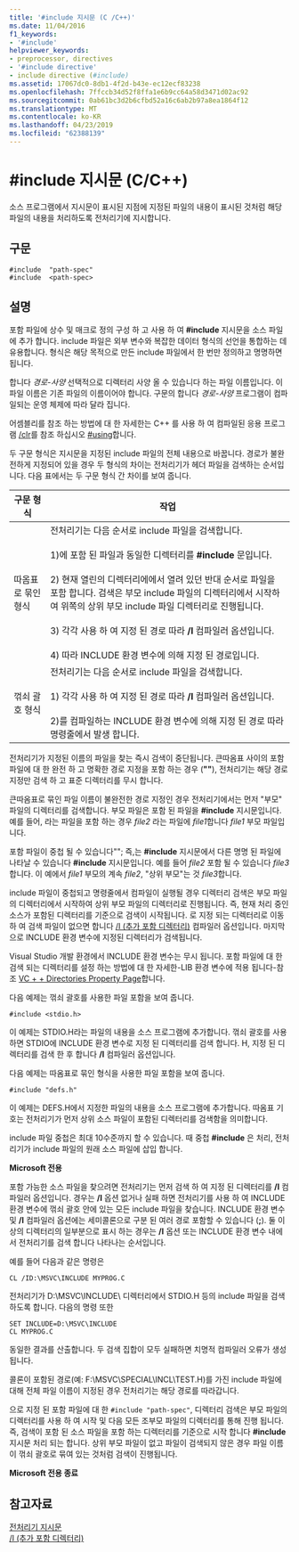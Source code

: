 ```yaml
---
title: '#include 지시문 (C /C++)'
ms.date: 11/04/2016
f1_keywords:
- '#include'
helpviewer_keywords:
- preprocessor, directives
- '#include directive'
- include directive (#include)
ms.assetid: 17067dc0-8db1-4f2d-b43e-ec12ecf83238
ms.openlocfilehash: 7ffccb34d52f8ffa1e6b9cc64a58d3471d02ac92
ms.sourcegitcommit: 0ab61bc3d2b6cfbd52a16c6ab2b97a8ea1864f12
ms.translationtype: MT
ms.contentlocale: ko-KR
ms.lasthandoff: 04/23/2019
ms.locfileid: "62388139"
---
```

# <a name="include-directive-cc"></a>#include 지시문 (C/C++)

소스 프로그램에서 지시문이 표시된 지점에 지정된 파일의 내용이 표시된 것처럼 해당 파일의 내용을 처리하도록 전처리기에 지시합니다.

## <a name="syntax"></a>구문

```
#include  "path-spec"
#include  <path-spec>
```

## <a name="remarks"></a>설명

포함 파일에 상수 및 매크로 정의 구성 하 고 사용 하 여 **#include** 지시문을 소스 파일에 추가 합니다. include 파일은 외부 변수와 복잡한 데이터 형식의 선언을 통합하는 데 유용합니다. 형식은 해당 목적으로 만든 include 파일에서 한 번만 정의하고 명명하면 됩니다.

합니다 *경로-사양* 선택적으로 디렉터리 사양 올 수 있습니다 하는 파일 이름입니다. 이 파일 이름은 기존 파일의 이름이어야 합니다. 구문의 합니다 *경로-사양* 프로그램이 컴파일되는 운영 체제에 따라 달라 집니다.

어셈블리를 참조 하는 방법에 대 한 자세한는 C++ 를 사용 하 여 컴파일된 응용 프로그램 [/clr](../build/reference/clr-common-language-runtime-compilation.md)를 참조 하십시오 [#using](../preprocessor/hash-using-directive-cpp.md)합니다.

두 구문 형식은 지시문을 지정된 include 파일의 전체 내용으로 바꿉니다. 경로가 불완전하게 지정되어 있을 경우 두 형식의 차이는 전처리기가 헤더 파일을 검색하는 순서입니다. 다음 표에서는 두 구문 형식 간 차이를 보여 줍니다.

|구문 형식|작업|
|---|------------|
|따옴표로 묶인 형식|전처리기는 다음 순서로 include 파일을 검색합니다.<br/><br/> 1)에 포함 된 파일과 동일한 디렉터리를 **#include** 문입니다.<br/><br/> 2) 현재 열린의 디렉터리에에서 열려 있던 반대 순서로 파일을 포함 합니다. 검색은 부모 include 파일의 디렉터리에서 시작하여 위쪽의 상위 부모 include 파일 디렉터리로 진행됩니다.<br/><br/> 3) 각각 사용 하 여 지정 된 경로 따라 **/I** 컴파일러 옵션입니다.<br/><br/> 4) 따라 INCLUDE 환경 변수에 의해 지정 된 경로입니다.|
|꺾쇠 괄호 형식|전처리기는 다음 순서로 include 파일을 검색합니다.<br/><br/> 1) 각각 사용 하 여 지정 된 경로 따라 **/I** 컴파일러 옵션입니다.<br/><br/> 2)를 컴파일하는 INCLUDE 환경 변수에 의해 지정 된 경로 따라 명령줄에서 발생 합니다.|

전처리기가 지정된 이름의 파일을 찾는 즉시 검색이 중단됩니다. 큰따옴표 사이의 포함 파일에 대 한 완전 하 고 명확한 경로 지정을 포함 하는 경우 (**""**), 전처리기는 해당 경로 지정만 검색 하 고 표준 디렉터리를 무시 합니다.

큰따옴표로 묶인 파일 이름이 불완전한 경로 지정인 경우 전처리기에서는 먼저 "부모" 파일의 디렉터리를 검색합니다. 부모 파일은 포함 된 파일을 **#include** 지시문입니다. 예를 들어, 라는 파일을 포함 하는 경우 *file2* 라는 파일에 *file1*합니다 *file1* 부모 파일입니다.

포함 파일이 중첩 될 수 있습니다""; 즉,는 **#include** 지시문에서 다른 명명 된 파일에 나타날 수 있습니다 **#include** 지시문입니다. 예를 들어 *file2* 포함 될 수 있습니다 *file3*합니다. 이 예에서 *file1* 부모의 계속 *file2*, "상위 부모"는 것 *file3*합니다.

include 파일이 중첩되고 명령줄에서 컴파일이 실행될 경우 디렉터리 검색은 부모 파일의 디렉터리에서 시작하여 상위 부모 파일의 디렉터리로 진행됩니다. 즉, 현재 처리 중인 소스가 포함된 디렉터리를 기준으로 검색이 시작됩니다. 로 지정 되는 디렉터리로 이동 하 여 검색 파일이 없으면 합니다 [/I (추가 포함 디렉터리)](../build/reference/i-additional-include-directories.md) 컴파일러 옵션입니다. 마지막으로 INCLUDE 환경 변수에 지정된 디렉터리가 검색됩니다.

Visual Studio 개발 환경에서 INCLUDE 환경 변수는 무시 됩니다. 포함 파일에 대 한 검색 되는 디렉터리를 설정 하는 방법에 대 한 자세한-LIB 환경 변수에 적용 됩니다-참조 [VC + + Directories Property Page](../build/reference/vcpp-directories-property-page.md)합니다.

다음 예제는 꺾쇠 괄호를 사용한 파일 포함을 보여 줍니다.

```
#include <stdio.h>
```

이 예제는 STDIO.H라는 파일의 내용을 소스 프로그램에 추가합니다. 꺾쇠 괄호를 사용 하면 STDIO에 INCLUDE 환경 변수로 지정 된 디렉터리를 검색 합니다. H, 지정 된 디렉터리를 검색 한 후 합니다 **/I** 컴파일러 옵션입니다.

다음 예제는 따옴표로 묶인 형식을 사용한 파일 포함을 보여 줍니다.

```
#include "defs.h"
```

이 예제는 DEFS.H에서 지정한 파일의 내용을 소스 프로그램에 추가합니다. 따옴표 기호는 전처리기가 먼저 상위 소스 파일이 포함된 디렉터리를 검색함을 의미합니다.

include 파일 중첩은 최대 10수준까지 할 수 있습니다. 때 중첩 **#include** 은 처리, 전처리기가 include 파일의 원래 소스 파일에 삽입 합니다.

**Microsoft 전용**

포함 가능한 소스 파일을 찾으려면 전처리기는 먼저 검색 하 여 지정 된 디렉터리를 **/I** 컴파일러 옵션입니다. 경우는 **/I** 옵션 없거나 실패 하면 전처리기를 사용 하 여 INCLUDE 환경 변수에 꺾쇠 괄호 안에 있는 모든 include 파일을 찾습니다. INCLUDE 환경 변수 및 **/I** 컴파일러 옵션에는 세미콜론으로 구분 된 여러 경로 포함할 수 있습니다 (**;**). 둘 이상의 디렉터리의 일부분으로 표시 하는 경우는 **/I** 옵션 또는 INCLUDE 환경 변수 내에서 전처리기를 검색 합니다 나타나는 순서입니다.

예를 들어 다음과 같은 명령은

```
CL /ID:\MSVC\INCLUDE MYPROG.C
```

전처리기가 D:\MSVC\INCLUDE\ 디렉터리에서 STDIO.H 등의 include 파일을 검색하도록 합니다. 다음의 명령 또한

```
SET INCLUDE=D:\MSVC\INCLUDE
CL MYPROG.C
```

동일한 결과를 산출합니다. 두 검색 집합이 모두 실패하면 치명적 컴파일러 오류가 생성됩니다.

콜론이 포함된 경로(예: F:\MSVC\SPECIAL\INCL\TEST.H)를 가진 include 파일에 대해 전체 파일 이름이 지정된 경우 전처리기는 해당 경로를 따라갑니다.

으로 지정 된 포함 파일에 대 한 `#include "path-spec"`, 디렉터리 검색은 부모 파일의 디렉터리를 사용 하 여 시작 및 다음 모든 조부모 파일의 디렉터리를 통해 진행 됩니다. 즉, 검색이 포함 된 소스 파일을 포함 하는 디렉터리를 기준으로 시작 합니다 **#include** 지시문 처리 되는 합니다. 상위 부모 파일이 없고 파일이 검색되지 않은 경우 파일 이름이 꺾쇠 괄호로 묶여 있는 것처럼 검색이 진행됩니다.

**Microsoft 전용 종료**

## <a name="see-also"></a>참고자료

[전처리기 지시문](../preprocessor/preprocessor-directives.md)<br/>
[/I (추가 포함 디렉터리)](../build/reference/i-additional-include-directories.md)<br/>
